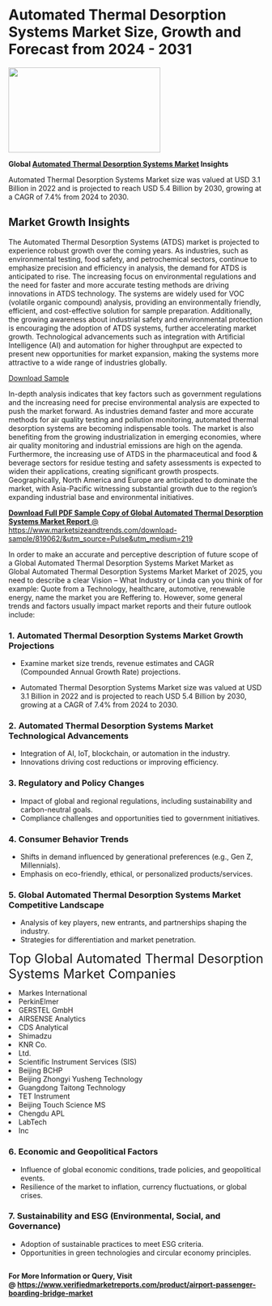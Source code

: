 <H1>Automated Thermal Desorption Systems Market Size, Growth and Forecast from 2024 - 2031</H1><img class="aligncenter size-medium wp-image-584254" src="https://thirdeyenews.in/wp-content/uploads/2024/09/Global-Market-Research-300x168.jpeg" alt="" width="300" height="168" /><p><strong>Global&nbsp;<a href="https://www.marketsizeandtrends.com/download-sample/819062/&amp;utm_source=Pulse&amp;utm_medium=219">Automated Thermal Desorption Systems Market</a> Insights</strong></p><p>Automated Thermal Desorption Systems Market size was valued at USD 3.1 Billion in 2022 and is projected to reach USD 5.4 Billion by 2030, growing at a CAGR of 7.4% from 2024 to 2030.</p><p><h2>Market Growth Insights</h2> <p>The Automated Thermal Desorption Systems (ATDS) market is projected to experience robust growth over the coming years. As industries, such as environmental testing, food safety, and petrochemical sectors, continue to emphasize precision and efficiency in analysis, the demand for ATDS is anticipated to rise. The increasing focus on environmental regulations and the need for faster and more accurate testing methods are driving innovations in ATDS technology. The systems are widely used for VOC (volatile organic compound) analysis, providing an environmentally friendly, efficient, and cost-effective solution for sample preparation. Additionally, the growing awareness about industrial safety and environmental protection is encouraging the adoption of ATDS systems, further accelerating market growth. Technological advancements such as integration with Artificial Intelligence (AI) and automation for higher throughput are expected to present new opportunities for market expansion, making the systems more attractive to a wide range of industries globally.</p> <p><a href="#">Download Sample</a></p> <p>In-depth analysis indicates that key factors such as government regulations and the increasing need for precise environmental analysis are expected to push the market forward. As industries demand faster and more accurate methods for air quality testing and pollution monitoring, automated thermal desorption systems are becoming indispensable tools. The market is also benefiting from the growing industrialization in emerging economies, where air quality monitoring and industrial emissions are high on the agenda. Furthermore, the increasing use of ATDS in the pharmaceutical and food & beverage sectors for residue testing and safety assessments is expected to widen their applications, creating significant growth prospects. Geographically, North America and Europe are anticipated to dominate the market, with Asia-Pacific witnessing substantial growth due to the region’s expanding industrial base and environmental initiatives.</p> <p><a href="#"></p><p><span class=""><strong>Download Full PDF Sample Copy of Global Automated Thermal Desorption Systems Market Report</strong> @ <a href="https://www.marketsizeandtrends.com/download-sample/819062/&amp;utm_source=Pulse&amp;utm_medium=219" target="_blank">https://www.marketsizeandtrends.com/download-sample/819062/&amp;utm_source=Pulse&amp;utm_medium=219</a></span></p><p>In order to make an accurate and perceptive description of future scope of a Global&nbsp;Automated Thermal Desorption Systems Market Market as Global&nbsp;Automated Thermal Desorption Systems Market Market of 2025, you need to describe a clear Vision &ndash; What Industry or Linda can you think of for example: Quote from a Technology, healthcare, automotive, renewable energy, name the market you are Reffering to. However, some general trends and factors usually impact market reports and their future outlook include:</p><h3>1.&nbsp;<strong>Automated Thermal Desorption Systems Market Growth Projections</strong></h3><ul><li>Examine market size trends, revenue estimates and CAGR (Compounded Annual Growth Rate) projections.</li><li><p>Automated Thermal Desorption Systems Market size was valued at USD 3.1 Billion in 2022 and is projected to reach USD 5.4 Billion by 2030, growing at a CAGR of 7.4% from 2024 to 2030.</p></li></ul><h3>2.&nbsp;<strong>Automated Thermal Desorption Systems Market Technological Advancements</strong></h3><ul><li>Integration of AI, IoT, blockchain, or automation in the industry.</li><li>Innovations driving cost reductions or improving efficiency.</li></ul><h3>3.&nbsp;<strong>Regulatory and Policy Changes</strong></h3><ul><li>Impact of global and regional regulations, including sustainability and carbon-neutral goals.</li><li>Compliance challenges and opportunities tied to government initiatives.</li></ul><h3>4.&nbsp;<strong>Consumer Behavior Trends</strong></h3><ul><li>Shifts in demand influenced by generational preferences (e.g., Gen Z, Millennials).</li><li>Emphasis on eco-friendly, ethical, or personalized products/services.</li></ul><h3>5.&nbsp;<strong>Global Automated Thermal Desorption Systems Market Competitive Landscape</strong></h3><ul><li>Analysis of key players, new entrants, and partnerships shaping the industry.</li><li>Strategies for differentiation and market penetration.</li></ul><p data-pm-slice="1 1 []"><span style="color: inherit; font-family: inherit; font-size: 25px;">Top Global Automated Thermal Desorption Systems Market Companies</span></p><div class="" data-test-id=""><p><li>Markes International</li><li> PerkinElmer</li><li> GERSTEL GmbH</li><li> AIRSENSE Analytics</li><li> CDS Analytical</li><li> Shimadzu</li><li> KNR Co.</li><li>Ltd.</li><li> Scientific Instrument Services (SIS)</li><li> Beijing BCHP</li><li> Beijing Zhongyi Yusheng Technology</li><li> Guangdong Taitong Technology</li><li> TET Instrument</li><li> Beijing Touch Science MS</li><li> Chengdu APL</li><li> LabTech</li><li> Inc</li></p></div><h3>6.&nbsp;<strong>Economic and Geopolitical Factors</strong></h3><ul><li>Influence of global economic conditions, trade policies, and geopolitical events.</li><li>Resilience of the market to inflation, currency fluctuations, or global crises.</li></ul><h3>7.&nbsp;<strong>Sustainability and ESG (Environmental, Social, and Governance)</strong></h3><ul><li>Adoption of sustainable practices to meet ESG criteria.</li><li>Opportunities in green technologies and circular economy principles.</li></ul><h2><strong style="font-size: 14px;">For More Information or Query, Visit @&nbsp;</strong><a style="background-color: #ffffff; font-size: 14px;" href="https://www.marketsizeandtrends.com/report/automated-thermal-desorption-systems-market/" target="_blank">https://www.verifiedmarketreports.com/product/airport-passenger-boarding-bridge-market</a></h2>
